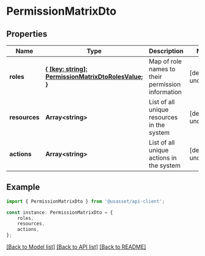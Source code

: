 # PermissionMatrixDto


## Properties

Name | Type | Description | Notes
------------ | ------------- | ------------- | -------------
**roles** | [**{ [key: string]: PermissionMatrixDtoRolesValue; }**](PermissionMatrixDtoRolesValue.md) | Map of role names to their permission information | [default to undefined]
**resources** | **Array&lt;string&gt;** | List of all unique resources in the system | [default to undefined]
**actions** | **Array&lt;string&gt;** | List of all unique actions in the system | [default to undefined]

## Example

```typescript
import { PermissionMatrixDto } from '@usasset/api-client';

const instance: PermissionMatrixDto = {
    roles,
    resources,
    actions,
};
```

[[Back to Model list]](../README.md#documentation-for-models) [[Back to API list]](../README.md#documentation-for-api-endpoints) [[Back to README]](../README.md)
